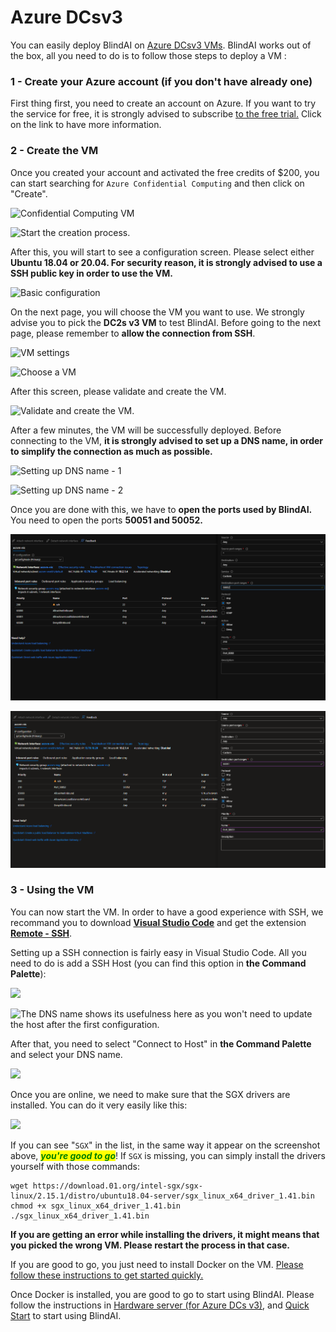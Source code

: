 # Azure DCsv3

You can easily deploy BlindAI on [Azure DCsv3 VMs](https://docs.microsoft.com/en-us/azure/virtual-machines/dcv3-series). BlindAI works out of the box, all you need to do is to follow those steps to deploy a VM :&#x20;

### 1 - Create your Azure account (if you don't have already one)

First thing first, you need to create an account on Azure. If you want to try the service for free, it is strongly advised to subscribe [to the free trial.](https://azure.microsoft.com/en-us/free/) Click on the link to have more information.

### 2 - Create the VM

Once you created your account and activated the free credits of $200, you can start searching for `Azure Confidential Computing` and then click on "Create".

![Confidential Computing VM](<../.gitbook/assets/2022-02-24 11\_09\_07.png>)

![Start the creation process.](<../.gitbook/assets/2022-02-24 11\_09\_26.png>)

After this, you will start to see a configuration screen. Please select either **Ubuntu 18.04 or 20.04. For security reason, it is strongly advised to use a SSH public key in order to use the VM.**

![Basic configuration](<../.gitbook/assets/2022-02-24 11\_57\_19.png>)

On the next page, you will choose the VM you want to use. We strongly advise you to pick the **DC2s v3 VM** to test BlindAI. Before going to the next page, please remember to **allow the connection from SSH**.

![VM settings](<../.gitbook/assets/2022-02-24 11\_12\_12.png>)

![Choose a VM](<../.gitbook/assets/2022-02-24 11\_10\_26.png>)

After this screen, please validate and create the VM.

![Validate and create the VM.](<../.gitbook/assets/2022-03-02 16\_41\_19.png>)

After a few minutes, the VM will be successfully deployed. Before connecting to the VM, **it is strongly advised to set up a DNS name, in order to simplify the connection as much as possible.**

![Setting up DNS name - 1](<../.gitbook/assets/2022-03-02 16\_38\_31.png>)

![Setting up DNS name - 2](<../.gitbook/assets/2022-02-24 12\_07\_22.png>)

Once you are done with this, we have to **open the ports used by BlindAI.** You need to open the ports **50051 and 50052.**

![](../.gitbook/assets/image.png)

![](<../.gitbook/assets/image (1).png>)

### 3 - Using the VM

You can now start the VM. In order to have a good experience with SSH, we recommand you to download [**Visual Studio Code**](https://code.visualstudio.com) and get the extension [**Remote - SSH**](https://marketplace.visualstudio.com/items?itemName=ms-vscode-remote.remote-ssh).

Setting up a SSH connection is fairly easy in Visual Studio Code. All you need to do is add a SSH Host (you can find this option in **the Command Palette**):&#x20;

![](<../.gitbook/assets/2022-02-24 12\_15\_41.png>)

![The DNS name shows its usefulness here as you won't need to update the host after the first configuration.](<../.gitbook/assets/2022-02-24 12\_15\_35.png>)

After that, you need to select "Connect to Host" in **the Command Palette** and select your DNS name.

![](<../.gitbook/assets/2022-02-24 12\_53\_38.png>)

Once you are online, we need to make sure that the SGX drivers are installed. You can do it very easily like this:&#x20;

![](<../.gitbook/assets/2022-02-24 12\_17\_25.png>)

If you can see "`SGX`" in the list, in the same way it appear on the screenshot above, _<mark style="color:green;">**you're good to go**</mark>_! If `SGX` is missing, you can simply install the drivers yourself with those commands:&#x20;

```
wget https://download.01.org/intel-sgx/sgx-linux/2.15.1/distro/ubuntu18.04-server/sgx_linux_x64_driver_1.41.bin
chmod +x sgx_linux_x64_driver_1.41.bin
./sgx_linux_x64_driver_1.41.bin
```

**If you are getting an error while installing the drivers, it might means that you picked the wrong VM. Please restart the process in that case.**

If you are good to go, you just need to install Docker on the VM. [Please follow these instructions to get started quickly. ](https://docs.docker.com/engine/install/ubuntu/#install-using-the-repository)

Once Docker is installed, you are good to go to start using BlindAI. Please follow the instructions in [Hardware server (for Azure DCs v3)](azure-dcsv3.md), and [Quick Start](../started/quick\_start/#an-example-on-distilbert) to start using BlindAI.&#x20;
